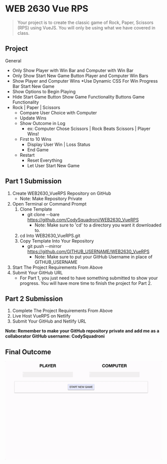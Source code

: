 # WEB 2630 Vue RPS
> Your project is to create the classic game of Rock, Paper, Scissors (RPS) using VueJS. You will only be using what we have covered in class.

## Project 
General
* Only Show Player with Win Bar and Computer with Win Bar
* Only Show Start New Game Button
Player and Computer Win Bars
* Show Player and Computer Wins
*Use Dynamic CSS For Win Progress Bar
Start New Game
* Show Options to Begin Playing
* Hide Start Game Button Show Game Functionality Buttons
Game Functionality
* Rock | Paper | Scissors
  * Compare User Choice with Computer
  * Update Wins
  * Show Outcome in Log
    * ex: Computer Chose Scissors | Rock Beats Scissors | Player Wins!
  * First to 10 Wins
    * Display User Win | Loss Status
    * End Game
  * Restart
    * Reset Everything 
    * Let User Start New Game

## Part 1 Submission

1. Create WEB2630_VueRPS Repository on GitHub
    * Note: Make Repository Private
2. Open Terminal or Command Prompt
    1. Clone Template
        * git clone --bare https://github.com/CodySquadroni/WEB2630_VueRPS
            * Note: Make sure to 'cd' to a directory you want it downloaded to.
    2. cd Into WEB2630_VueRPS.git
    3. Copy Template Into Your Repository
        * git push --mirror https://github.com/GITHUB_USERNAME/WEB2630_VueRPS
            * Note: Make sure to put your GitHub Username in place of GITHUB_USERNAME
3. Start The Project Requirements From Above
4. Submit Your GitHub URL
    * For Part 1, you just need to have something submitted to show your progress. You will have more time to finish the project for Part 2.

## Part 2 Submission

1. Complete The Project Requirements From Above
2. Live Host VueRPS on Netlify
3. Submit Your GitHub and Netlify URL

**Note: Remember to make your GitHub repository private and add me as a collaborator GitHub username: CodySquadroni**

## Final Outcome

![](VueRPS_Finished.gif)
